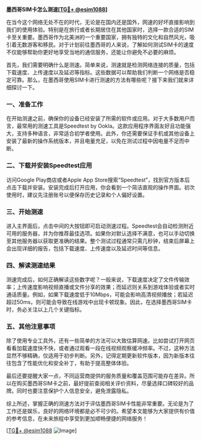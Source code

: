 **墨西哥SIM卡怎么测速[[TG💪+ @esim1088](https://t.me/s/esim1088)]**

在当今这个网络无处不在的时代，无论是在国内还是国外，网速的好坏直接影响到我们的使用体验。特别是在旅行或者长期居住在其他国家时，选择一款合适的SIM卡至关重要。墨西哥作为北美洲的一个重要国家，拥有独特的文化和自然风光，吸引着无数游客和移民。对于计划前往墨西哥的人来说，了解如何测试SIM卡的速度不仅能够帮助你更好地享受当地的通信服务，还能让你避免不必要的麻烦。

首先，我们需要明确什么是测速。简单来说，测速就是检测网络连接的质量，包括下载速度、上传速度以及延迟等指标。这些数据可以帮助我们判断一个网络是否稳定可靠。那么，在墨西哥使用SIM卡进行测速的方法有哪些呢？接下来我们就来详细探讨一下。

### 一、准备工作

在开始测速之前，确保你的设备已经安装了所需的软件或应用。对于大多数用户而言，最常用的测速工具是Speedtest by Ookla。这款应用程序界面友好且功能强大，支持多种语言，非常适合初学者使用。此外，你还需要保证手机或其他设备上安装了最新的操作系统版本，并且电量充足，以免在测试过程中因电量不足而中断。

### 二、下载并安装Speedtest应用

访问Google Play商店或者Apple App Store搜索“Speedtest”，找到官方版本后点击下载并安装。安装完成后打开应用，你会看到一个简洁直观的操作界面。初次使用时，建议先注册账号以便保存历史记录和个人偏好设置。

### 三、开始测速

进入主界面后，点击中间的大按钮即可启动测速过程。Speedtest会自动检测附近可用的服务器，并为你推荐最佳选项。如果你对默认选择不满意，也可以手动切换至其他服务器以获取更准确的结果。整个测试过程通常只需几秒钟，结束后屏幕上会出现详细的报告，包括下载速度、上传速度以及延迟时间等信息。

### 四、解读测速结果

测速完成后，如何正确解读这些数字呢？一般来说，下载速度决定了文件传输效率；上传速度影响视频直播或文件分享的效果；而延迟则关系到游戏体验或者实时通话质量。例如，如果下载速度低于10Mbps，可能会影响高清视频播放；若延迟超过50ms，则可能会导致在线游戏中出现卡顿现象。因此，在选择墨西哥SIM卡时，务必关注以上几个关键指标。

### 五、其他注意事项

除了使用专业工具外，还有一些简单的方法可以大致估算网速。比如尝试打开网页看看加载速度快不快，或者通过观看一段在线视频观察缓冲频率。不过，这种方法显然不够精确，仅适用于初步判断。另外，记得定期更新软件版本，因为新版本往往包含了性能优化和安全补丁，有助于提高整体体验。

最后还要提醒大家一点，不同运营商提供的服务质量和覆盖范围可能存在差异。所以在购买墨西哥SIM卡之前，最好提前查阅相关评价资料，尽量选择口碑较好的品牌。同时也要注意保护个人信息安全，避免泄露隐私。

综上所述，掌握正确的测速方法对于评估墨西哥SIM卡性能非常重要。无论是为了工作还是娱乐，良好的网络环境都是必不可少的。希望本文能够为大家提供有价值的参考信息，在未来旅程中享受到更加顺畅便捷的网络服务！

[[TG💪+ @esim1088](https://t.me/s/esim1088) ![Image](https://i.postimg.cc/4NQfJmqS/Snipaste-2025-05-13-00-14-12.png)]